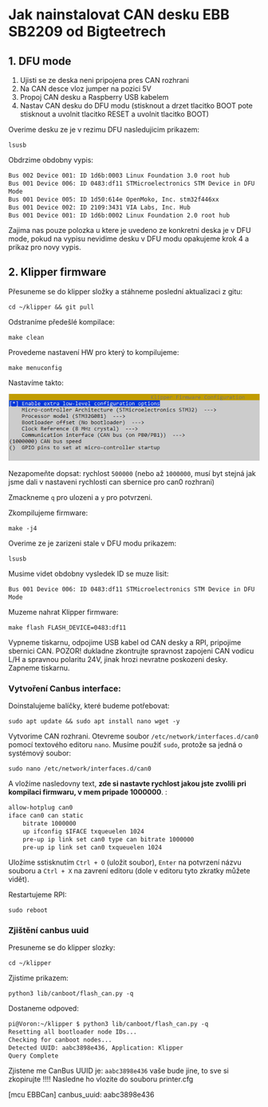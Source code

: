 # Jak nainstalovat CAN desku EBB SB2209 od Bigteetrech

## 1. DFU mode

1. Ujisti se ze deska neni pripojena pres CAN rozhrani
2. Na CAN desce vloz jumper na pozici 5V
3. Propoj CAN desku a Raspberry USB kabelem
4. Nastav CAN desku do DFU modu (stisknout a drzet tlacitko BOOT pote stisknout a uvolnit tlacitko RESET a uvolnit tlacitko BOOT)

Overime desku ze je v rezimu DFU nasledujicim prikazem:
```
lsusb
```
Obdrzime obdobny vypis:
```
Bus 002 Device 001: ID 1d6b:0003 Linux Foundation 3.0 root hub
Bus 001 Device 006: ID 0483:df11 STMicroelectronics STM Device in DFU Mode
Bus 001 Device 005: ID 1d50:614e OpenMoko, Inc. stm32f446xx
Bus 001 Device 002: ID 2109:3431 VIA Labs, Inc. Hub
Bus 001 Device 001: ID 1d6b:0002 Linux Foundation 2.0 root hub
```
Zajima nas pouze polozka u ktere je uvedeno ze konkretni deska je v DFU mode, pokud na vypisu nevidime desku v DFU modu opakujeme krok 4 a prikaz pro novy vypis.

## 2. Klipper firmware

Přesuneme se do klipper složky a stáhneme poslední aktualizaci z gitu:
```
cd ~/klipper && git pull
```
Odstraníme předešlé kompilace:
```
make clean
```
Provedeme nastavení HW pro který to kompilujeme:
```
make menuconfig
```

Nastavíme takto:

![canboot](images/SB2209_klipper.png)

Nezapomeňte dopsat: rychlost `500000` (nebo až `1000000`, musí byt stejná jak jsme dali v nastaveni rychlosti can sbernice pro can0 rozhrani)

Zmackneme `q` pro ulozeni a `y` pro potvrzeni.

Zkompilujeme firmware:
```
make -j4
```
Overime ze je zarizeni stale v DFU modu prikazem:
```
lsusb
```
Musime videt obdobny vysledek ID se muze lisit:
```
Bus 001 Device 006: ID 0483:df11 STMicroelectronics STM Device in DFU Mode
```

Muzeme nahrat Klipper firmware:
```
make flash FLASH_DEVICE=0483:df11
```
Vypneme tiskarnu, odpojime USB kabel od CAN desky a RPI, pripojime sbernici CAN.
POZOR! dukladne zkontrujte spravnost zapojeni CAN vodicu L/H a spravnou polaritu 24V, jinak hrozi nevratne poskozeni desky.
Zapneme tiskarnu.

###  Vytvoření Canbus interface:

Doinstalujeme balíčky, které budeme potřebovat:
```
sudo apt update && sudo apt install nano wget -y
```

Vytvorime CAN rozhrani. Otevreme soubor `/etc/network/interfaces.d/can0` pomocí textového editoru `nano`. Musíme použiť `sudo`, protože sa jedná o systémový soubor:
```
sudo nano /etc/network/interfaces.d/can0
```
A vložíme nasledovny text, **zde si nastavte rychlost jakou jste zvolili pri kompilaci firmwaru, v mem pripade 1000000**. :
```
allow-hotplug can0
iface can0 can static
    bitrate 1000000
    up ifconfig $IFACE txqueuelen 1024
    pre-up ip link set can0 type can bitrate 1000000
    pre-up ip link set can0 txqueuelen 1024
```

Uložíme sstisknutím `Ctrl + O` (uložit soubor), `Enter` na potvrzení názvu souboru a `Ctrl + X` na zavrení editoru (dole v editoru tyto zkratky můžete vidět).

Restartujeme RPI:
```
sudo reboot
```

### Zjištění canbus uuid

Presuneme se do klipper slozky:
```
cd ~/klipper
```

Zjistime prikazem:
```
python3 lib/canboot/flash_can.py -q
```

Dostaneme odpoved:
```
pi@Voron:~/klipper $ python3 lib/canboot/flash_can.py -q
Resetting all bootloader node IDs...
Checking for canboot nodes...
Detected UUID: aabc3898e436, Application: Klipper
Query Complete
```

Zjistene me CanBus UUID je: `aabc3898e436` vaše bude jine, to sve si zkopirujte !!!!
Nasledne ho vlozite do souboru printer.cfg

[mcu EBBCan]
canbus_uuid: aabc3898e436

